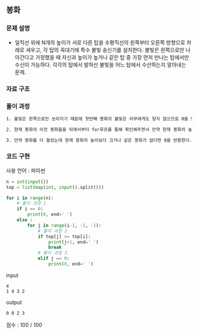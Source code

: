 ## 봉화

### 문제 설명

- 일직선 위에 N개의 높이가 서로 다른 탑을 수평직선의 왼쪽부터 오른쪽 방향으로 차례로 세우고, 각 탑의 꼭대기에 특수 불빛 송신기를 설치한다. 불빛은 왼쪽으로만 나아간다고 가정했을 때 자신과 높이가 높거나 같은 탑 중 가장 먼저 만나는 탑에서만 수신이 가능하다. 각각의 탑에서 발하산 불빛을 어느 탑에서 수산하는지 알아내는 문제.<br>

### 자료 구조

### 풀이 과정

```txt
1. 불빛은 왼쪽으로만 쏘아지기 때문에 첫번째 봉화의 불빛은 아무에게도 닿지 않으므로 0을 반환한다.

2. 현재 봉화의 이전 봉화들을 뒤에서부터 for루프를 통해 확인해주면서 만약 현재 봉화의 높이와 같거나 큰 봉화가 있다면 그 봉화의 위치를 반환해주고 for루프를 종료해준다.

3. 만약 봉화를 다 돌았는데 현재 봉화의 높이보다 크거나 같은 봉화가 없다면 0을 반환한다.
```

### 코드 구현

사용 언어 : 파이썬

```py
n = int(input())
top = list(map(int, input().split()))

for i in range(n):
    # 풀이 과정 1
    if i == 0:
        print(0, end=' ')
    else :
        for j in range(i-1, -1, -1):
            # 풀이 과정 2
            if top[j] >= top[i]:
                print(j+1, end=' ')
                break
            # 풁이 과정 3
            elif j == 0:
                print(0, end=' ')
```

input

```
4
1 4 3 2
```

output

```
0 0 2 3
```

점수 : 100 / 100<br>
